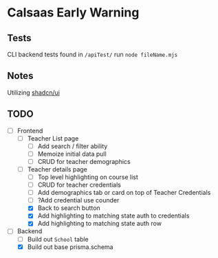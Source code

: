 # Calsaas Early Warning


## Tests
CLI backend tests found in `/apiTest/` 
run `node fileName.mjs` 

## Notes

Utilizing [shadcn/ui](https://ui.shadcn.com/docs/components)

## TODO

- [ ] Frontend
    - [ ] Teacher List page
        - [ ] Add search / filter ability
        - [ ] Memoize initial data pull
        - [ ] CRUD for teacher demographics
    - [ ] Teacher details page
        - [ ] Top level highlighting on course list
        - [ ] CRUD for teacher credentials
        - [ ] Add demographics tab or card on top of Teacher Credentials
        - [ ] ?Add credential use counder
        - [x] Back to search button
        - [x] Add highlighting to matching state auth to credentials
        - [x] Add highlighting to matching state auth row
- [ ] Backend
    - [ ] Build out `School` table
    - [x] Build out base prisma.schema